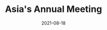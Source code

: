 ---
title: Asia's Annual Meeting
date: 2021-08-18
type: videos
link: https://www.youtube.com/watch?v=2ZKjRaXuLSU&list=PLXUpEXjGC63w499xspA3IexvM_ENfGqmO
---